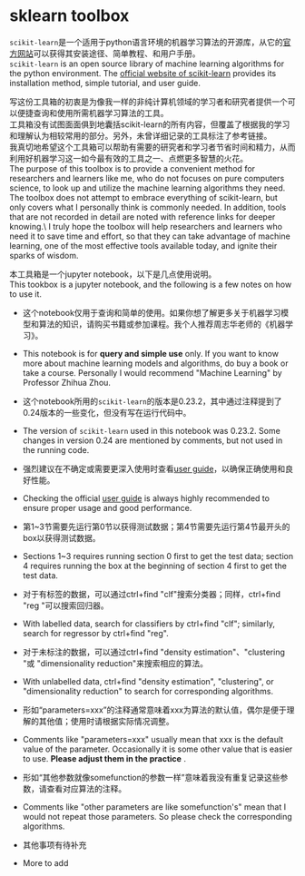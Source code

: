 # sklearn toolbox

`scikit-learn`是一个适用于python语言环境的机器学习算法的开源库，从它的[官方网站](https://scikit-learn.org/stable)可以获得其安装途径、简单教程、和用户手册。\
`scikit-learn` is an open source library of machine learning algorithms for the python environment. The [official website of scikit-learn](https://scikit-learn.org/stable) provides its installation method, simple tutorial, and user guide.

写这份工具箱的初衷是为像我一样的非纯计算机领域的学习者和研究者提供一个可以便捷查询和使用所需机器学习算法的工具。\
工具箱没有试图面面俱到地囊括scikit-learn的所有内容，但覆盖了根据我的学习和理解认为相较常用的部分。另外，未曾详细记录的工具标注了参考链接。\
我真切地希望这个工具箱可以帮助有需要的研究者和学习者节省时间和精力，从而利用好机器学习这一如今最有效的工具之一、点燃更多智慧的火花。\
The purpose of this toolbox is to provide a convenient  method for researchers and learners like me, who do not focuses on pure computers science, to look up and utilize the machine learning algorithms they need.\
The toolbox does not attempt to embrace everything of scikit-learn, but only covers what I personally think is commonly needed. In addition, tools that are not recorded in detail are noted with reference links for deeper knowing.\ 
I truly hope the toolbox will help researchers and learners who need it to save time and effort, so that they can take advantage of machine learning, one of the most effective tools available today, and ignite their sparks of wisdom.

本工具箱是一个jupyter notebook，以下是几点使用说明。\
This tookbox is a jupyter notebook, and the following is a few notes on how to use it.

- 这个notebook仅用于查询和简单的使用。如果你想了解更多关于机器学习模型和算法的知识，请购买书籍或参加课程。我个人推荐周志华老师的《机器学习》。
- This notebook is for __query and simple use__ only. If you want to know more about machine learning models and algorithms, do buy a book or take a course. Personally I would recommend "Machine Learning" by Professor Zhihua Zhou.

- 这个notebook所用的`scikit-learn`的版本是0.23.2，其中通过注释提到了0.24版本的一些变化，但没有写在运行代码中。
- The version of `scikit-learn` used in this notebook was 0.23.2. Some changes in version 0.24 are mentioned by comments, but not used in the running code.

- 强烈建议在不确定或需要更深入使用时查看[user guide](https://scikit-learn.org/stable/user_guide.html#user-guide)，以确保正确使用和良好性能。
- Checking the official [user guide](https://scikit-learn.org/stable/user_guide.html#user-guide) is always highly recommended to ensure proper usage and good performance. 

- 第1~3节需要先运行第0节以获得测试数据；第4节需要先运行第4节最开头的box以获得测试数据。
- Sections 1~3 requires running section 0 first to get the test data; section 4 requires running the box at the beginning of section 4 first to get the test data.

- 对于有标签的数据，可以通过ctrl+find "clf"搜索分类器；同样，ctrl+find "reg "可以搜索回归器。
- With labelled data, search for classifiers by ctrl+find "clf"; similarly, search for regressor by ctrl+find "reg".

- 对于未标注的数据，可以通过ctrl+find "density estimation"、"clustering "或 "dimensionality reduction"来搜索相应的算法。
- With unlabelled data, ctrl+find "density estimation", "clustering", or "dimensionality reduction" to search for corresponding algorithms.

- 形如“parameters=xxx”的注释通常意味着xxx为算法的默认值，偶尔是便于理解的其他值；使用时请根据实际情况调整。
- Comments like "parameters=xxx" usually mean that xxx is the default value of the parameter. Occasionally it is some other value that is easier to use. __Please adjust them in the practice__ .

- 形如“其他参数就像somefunction的参数一样”意味着我没有重复记录这些参数，请查看对应算法的注释。
- Comments like "other parameters are like somefunction's" mean that I would not repeat those parameters. So please check the corresponding algorithms.

- 其他事项有待补充
- More to add
